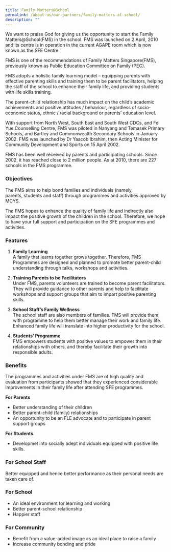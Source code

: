 ```yaml
---
title: Family Matters@School
permalink: /about-us/our-partners/family-matters-at-school/
description: ""
---
```

We want to praise God for giving us the opportunity to start the Family Matters@School(FMS) in the school. FMS was launched on 2 April, 2010 and its centre is in operation in the current AGAPE room which is now known as the SFE Centre.  
  
FMS is one of the recommendations of Family Matters Singapore(FMS), previously known as Public Education Committee on Family (PEC).  
  
FMS adopts a holistic family learning model – equipping parents with effective parenting skills and training them to be parent facilitators, helping the staff of the school to enhance their family life, and providing students with life skills training.  
  
The parent-child relationship has much impact on the child’s academic achievements and positive attitudes / behaviour, regardless of socio-economic status, ethnic / racial background or parents’ education level.  
  
With support from North West, South East and South West CDCs, and Fei Yue Counselling Centre, FMS was piloted in Nanyang and Temasek Primary Schools, and Bartley and Commonwealth Secondary Schools in January 2002. FMS was launched by Dr Yaacob Ibrahim, then Acting Minister for Community Development and Sports on 15 April 2002.  
  
FMS has been well received by parents and participating schools. Since 2002, it has reached close to 2 million people. As at 2010, there are 227 schools in the FMS programme.  
  

### Objectives

The FMS aims to help bond families and individuals (namely, parents, students and staff) through programmes and activities approved by MCYS.  
  
The FMS hopes to enhance the quality of family life and indirectly also impact the positive growth of the children in the school. Therefore, we hope to have your full support and participation on the SFE programmes and activities.

  
### Features

1.  **Family Learning**  
    A family that learns together grows together. Therefore, FMS Programmes are designed and planned to promote better parent-child understanding through talks, workshops and activities.  
      
    
2.  **Training Parents to be Facilitators**  
    Under FMS, parents volunteers are trained to become parent facilitators. They will provide guidance to other parents and help to facilitate workshops and support groups that aim to impart positive parenting skills.  
      
    
3.  **School Staff’s Family Wellness**  
    The school staff are also members of families. FMS will provide them with programme to help them better manage their work and family life. Enhanced family life will translate into higher productivity for the school.  
      
    
4.  **Students’ Programme**  
    FMS empowers students with positive values to empower them in their relationships with others, and thereby facilitate their growth into responsible adults.
  

### Benefits

The programmes and activities under FMS are of high quality and evaluation from participants showed that they experienced considerable improvements in their family life after attending SFE programmes.  
  
**For Parents**
* Better understanding of their children
* Better parent-child (family) relationships
* An opportunity to be an FLE advocate and to participate in parent support groups
  
**For Students**
* Developmet into socially adept individuals equipped with positive life skills.

### For School Staff

Better equipped and hence better performance as their personal needs are taken care of.

### For School

* An ideal environment for learning and working
* Better parent-school relationship
* Happier staff  

### For Community

* Benefit from a value-added image as an ideal place to raise a family
* Increase community bonding and pride